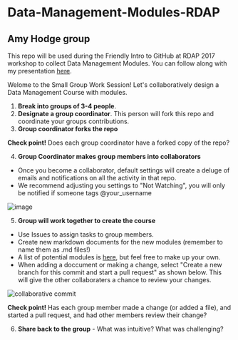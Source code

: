 # Data-Management-Modules-RDAP
## Amy Hodge group

This repo will be used during the Friendly Intro to GitHub at RDAP 2017 workshop to collect Data Management Modules. You can follow along with my presentation [here](https://docs.google.com/presentation/d/1TrFqki9hXt0Aw9YcSACDWdVif2RI237hGkTdypxf3kI/edit?usp=sharing).

Welome to the Small Group Work Session!
Let's collaboratively design a Data Management Course with modules.   

1. **Break into groups of 3-4 people**.
2. **Designate a group coordinator**. This person will fork this repo and coordinate your groups contributions. 
3. **Group coordinator forks the repo** 

**Check point!** Does each group coordinator have a forked copy of the repo?

4. **Group Coordinator makes group members into collaborators**
- Once you become a collaborator, default settings will create a deluge of emails and notifications on all the activity in that repo. 
- We recommend adjusting you settings to "Not Watching", you will only be notified if someone tags @your_username

![image](https://cloud.githubusercontent.com/assets/10601796/24984682/bb7e19d8-1fa3-11e7-9167-90f1301e8be7.png)

5. **Group will work together to create the course**
- Use Issues to assign tasks to group members.
- Create new markdown documents for the new modules (remember to name them as .md files!)
- A list of potential modules is [here](https://github.com/daniellecrobinson/Data-Management-Modules-RDAP/blob/master/Module-Topics.md), but feel free to make up your own.
- When adding a doccument or making a change, select "Create a new branch for this commit and start a pull request" as shown below. This will give the other collaboraters a chance to review your changes.

![collaborative commit](/img/collab-pull-reg-screen-shot.png)

**Check point!** Has each group member made a change (or added a file), and started a pull request, and had other members review their change?

6. **Share back to the group** - What was intuitive? What was challenging?


